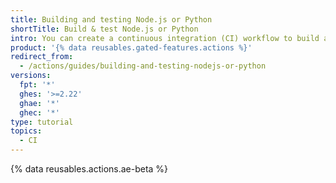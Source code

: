 ```yaml
---
title: Building and testing Node.js or Python
shortTitle: Build & test Node.js or Python
intro: You can create a continuous integration (CI) workflow to build and test your project. Use the language selector to show examples for your language of choice.
product: '{% data reusables.gated-features.actions %}'
redirect_from:
  - /actions/guides/building-and-testing-nodejs-or-python
versions:
  fpt: '*'
  ghes: '>=2.22'
  ghae: '*'
  ghec: '*'
type: tutorial
topics:
  - CI
---
```


{% data reusables.actions.ae-beta %}

<!-- This article is specially rendered via the pages/ directory -->